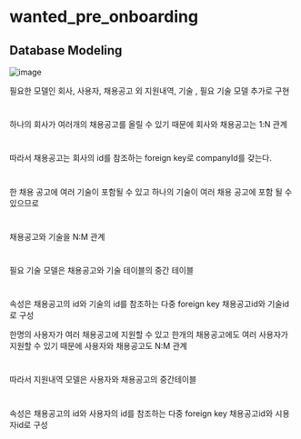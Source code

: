 # wanted_pre_onboarding

## Database Modeling

![image](https://user-images.githubusercontent.com/99064214/186046791-4e51e941-a73e-4bd1-8085-19ea323030b4.png)

필요한 모델인 회사, 사용자, 채용공고 외 지원내역, 기술 , 필요 기술 모델 추가로 구현
#
하나의 회사가 여러개의 채용공고를 올릴 수 있기 때문에 회사와 채용공고는 1:N 관계
#
따라서 채용공고는 회사의 id를 참조하는 foreign key로 companyId를 갖는다. 
#
한 채용 공고에 여러 기술이 포함될 수 있고 하나의 기술이 여러 채용 공고에 포함 될 수 있으므로 
#
채용공고와 기술을 N:M 관계
#
필요 기술 모델은 채용공고와 기술 테이블의 중간 테이블
#
속성은 채용공고의 id와 기술의 id를 참조하는 다중 foreign key 채용공고id와 기술id로 구성


한명의 사용자가 여러 채용공고에 지원할 수 있고 한개의 채용공고에도 여러 사용자가 지원할 수 있기 때문에 사용자와 채용공고도 N:M 관계
#
따라서 지원내역 모델은 사용자와 채용공고의 중간테이블
#
속성은 채용공고의 id와 사용자의 id를 참조하는 다중 foreign key 채용공고id와 시용자id로 구성
